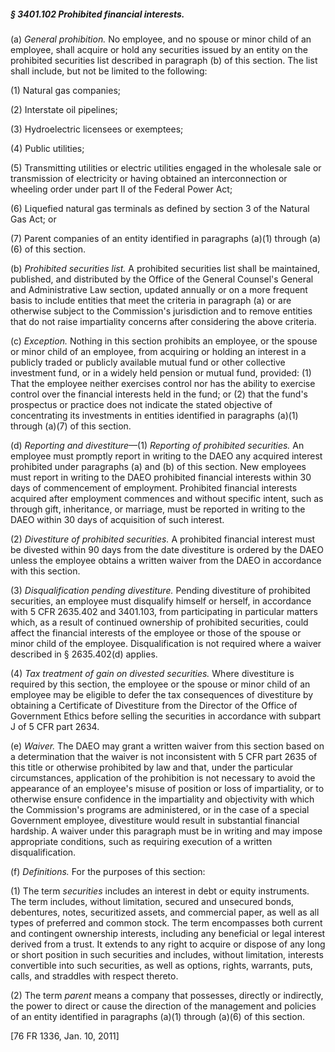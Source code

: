 ##### § 3401.102 Prohibited financial interests. #####

(a) *General prohibition.* No employee, and no spouse or minor child of an employee, shall acquire or hold any securities issued by an entity on the prohibited securities list described in paragraph (b) of this section. The list shall include, but not be limited to the following:

(1) Natural gas companies;

(2) Interstate oil pipelines;

(3) Hydroelectric licensees or exemptees;

(4) Public utilities;

(5) Transmitting utilities or electric utilities engaged in the wholesale sale or transmission of electricity or having obtained an interconnection or wheeling order under part II of the Federal Power Act;

(6) Liquefied natural gas terminals as defined by section 3 of the Natural Gas Act; or

(7) Parent companies of an entity identified in paragraphs (a)(1) through (a)(6) of this section.

(b) *Prohibited securities list.* A prohibited securities list shall be maintained, published, and distributed by the Office of the General Counsel's General and Administrative Law section, updated annually or on a more frequent basis to include entities that meet the criteria in paragraph (a) or are otherwise subject to the Commission's jurisdiction and to remove entities that do not raise impartiality concerns after considering the above criteria.

(c) *Exception.* Nothing in this section prohibits an employee, or the spouse or minor child of an employee, from acquiring or holding an interest in a publicly traded or publicly available mutual fund or other collective investment fund, or in a widely held pension or mutual fund, provided: (1) That the employee neither exercises control nor has the ability to exercise control over the financial interests held in the fund; or (2) that the fund's prospectus or practice does not indicate the stated objective of concentrating its investments in entities identified in paragraphs (a)(1) through (a)(7) of this section.

(d) *Reporting and divestiture*—(1) *Reporting of prohibited securities.* An employee must promptly report in writing to the DAEO any acquired interest prohibited under paragraphs (a) and (b) of this section. New employees must report in writing to the DAEO prohibited financial interests within 30 days of commencement of employment. Prohibited financial interests acquired after employment commences and without specific intent, such as through gift, inheritance, or marriage, must be reported in writing to the DAEO within 30 days of acquisition of such interest.

(2) *Divestiture of prohibited securities.* A prohibited financial interest must be divested within 90 days from the date divestiture is ordered by the DAEO unless the employee obtains a written waiver from the DAEO in accordance with this section.

(3) *Disqualification pending divestiture.* Pending divestiture of prohibited securities, an employee must disqualify himself or herself, in accordance with 5 CFR 2635.402 and 3401.103, from participating in particular matters which, as a result of continued ownership of prohibited securities, could affect the financial interests of the employee or those of the spouse or minor child of the employee. Disqualification is not required where a waiver described in § 2635.402(d) applies.

(4) *Tax treatment of gain on divested securities.* Where divestiture is required by this section, the employee or the spouse or minor child of an employee may be eligible to defer the tax consequences of divestiture by obtaining a Certificate of Divestiture from the Director of the Office of Government Ethics before selling the securities in accordance with subpart J of 5 CFR part 2634.

(e) *Waiver.* The DAEO may grant a written waiver from this section based on a determination that the waiver is not inconsistent with 5 CFR part 2635 of this title or otherwise prohibited by law and that, under the particular circumstances, application of the prohibition is not necessary to avoid the appearance of an employee's misuse of position or loss of impartiality, or to otherwise ensure confidence in the impartiality and objectivity with which the Commission's programs are administered, or in the case of a special Government employee, divestiture would result in substantial financial hardship. A waiver under this paragraph must be in writing and may impose appropriate conditions, such as requiring execution of a written disqualification.

(f) *Definitions.* For the purposes of this section:

(1) The term *securities* includes an interest in debt or equity instruments. The term includes, without limitation, secured and unsecured bonds, debentures, notes, securitized assets, and commercial paper, as well as all types of preferred and common stock. The term encompasses both current and contingent ownership interests, including any beneficial or legal interest derived from a trust. It extends to any right to acquire or dispose of any long or short position in such securities and includes, without limitation, interests convertible into such securities, as well as options, rights, warrants, puts, calls, and straddles with respect thereto.

(2) The term *parent* means a company that possesses, directly or indirectly, the power to direct or cause the direction of the management and policies of an entity identified in paragraphs (a)(1) through (a)(6) of this section.

[76 FR 1336, Jan. 10, 2011]